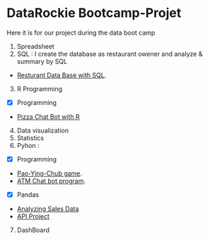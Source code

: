 # **DataRockie Bootcamp-Projet** 

Here it is for our project during the data boot camp

1. Spreadsheet
2. SQL :
   I create the database as restaurant owener and analyze & summary by SQL
- [Resturant Data Base with SQL](https://github.com/Chaikungza/bootcamp-project/blob/e760eaaad54d29f071990b119459852385a13714/Resturant%20Data%20with%20SQL.sql).
3. R Programming
- [x]  Programming
- [Pizza Chat Bot with R](https://github.com/Chaikungza/bootcamp-project/blob/e760eaaad54d29f071990b119459852385a13714/Pizza%20Chat%20Bot%20with%20R.r)
4. Data visualization
5. Statistics
6. Pyhon :
- [x]  Programming
- [Pao-Ying-Chub game](https://github.com/Chaikungza/bootcamp-project/blob/e760eaaad54d29f071990b119459852385a13714/Pao-Ying-Chub%20game%20with%20Pyhon.py).
- [ATM Chat bot program](https://github.com/Chaikungza/bootcamp-project/blob/e760eaaad54d29f071990b119459852385a13714/ATM%20Chat%20BOT.py).
- [x]  Pandas
- [Analyzing Sales Data](https://datalore.jetbrains.com/notebook/MSpbGVODWlK0LcatK2xSEm/iRcwdJ8MQJOTkLuL7MwPl0/)
- [API Project](https://colab.research.google.com/drive/1mhwy7SLaTQ3wtA4a-LouEtH92XLVbcuc?usp=sharing)

7. DashBoard
